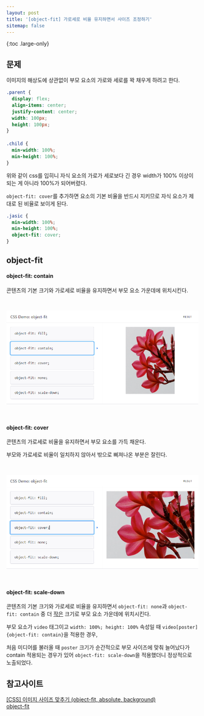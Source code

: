 ```yaml
---
layout: post
title: '[object-fit] 가로세로 비율 유지하면서 사이즈 조정하기'
sitemap: false
---
```


{:toc .large-only}

## 문제

이미지의 해상도에 상관없이 부모 요소의 가로와 세로를 꽉 채우게 하려고 한다.

```css
.parent {
  display: flex;
  align-items: center;
  justify-content: center;
  width: 100px;
  height: 100px;
}

.child {
  min-width: 100%;
  min-height: 100%;
}
```

위와 같이 css를 입히니 자식 요소의 가로가 세로보다 긴 경우 width가 100% 이상이 되는 게 아니라 100%가 되어버렸다.

`object-fit: cover`를 추가하면 요소의 기본 비율을 반드시 지키므로 자식 요소가 제대로 된 비율로 보이게 된다.

```css
.jasic {
  min-width: 100%;
  min-height: 100%;
  object-fit: cover;
}
```

## object-fit

#### object-fit: contain

콘텐츠의 기본 크기와 가로세로 비율을 유지하면서 부모 요소 가운데에 위치시킨다.

<img src="/assets/img/blog/2022-03-08-object-fit_01.png" style="margin: 30px 0">

#### object-fit: cover

콘텐츠의 가로세로 비율을 유지하면서 부모 요소를 가득 채운다.

부모와 가로세로 비율이 일치하지 않아서 밖으로 삐져나온 부분은 잘린다.

<img src="/assets/img/blog/2022-03-08-object-fit_02.png" style="margin: 30px 0">

#### object-fit: scale-down

콘텐츠의 기본 크기와 가로세로 비율을 유지하면서 `object-fit: none`과 `object-fit: contain` 중 더 <u>작은</u> 크기로 부모 요소 가운데에 위치시킨다.

부모 요소가 `video` 태그이고 `width: 100%; height: 100%` 속성일 때 `video[poster] {object-fit: contain}`을 적용한 경우,

처음 미디어를 불러올 때 `poster` 크기가 순간적으로 부모 사이즈에 맞춰 늘어났다가 contain 적용되는 경우가 있어 `object-fit: scale-down`을 적용했더니 정상적으로 노출되었다.

## 참고사이트

[[CSS] 이미지 사이즈 맞추기 (object-fit, absolute, background)](https://nykim.work/86)<br/>
[object-fit](https://developer.mozilla.org/ko/docs/Web/CSS/object-fit)

